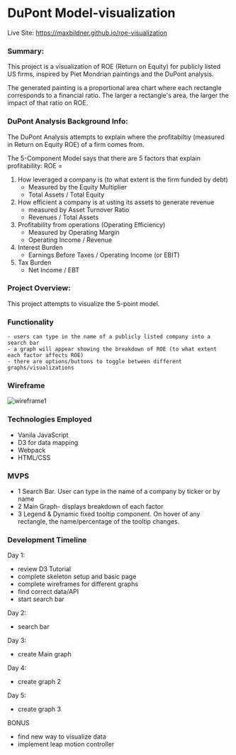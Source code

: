 # DuPont Model-visualization
Live Site: https://maxbildner.github.io/roe-visualization

### Summary: 
This project is a visualization of ROE (Return on Equity) for publicly listed US firms, inspired by Piet Mondrian paintings and the DuPont analysis.

The generated painting is a proportional area chart where each rectangle corresponds to a financial ratio.
The larger a rectangle's area, the larger the impact of that ratio on ROE.

### DuPont Analysis Background Info: 
The DuPont Analysis attempts to explain where the profitabiltiy (measured in Return on Equity ROE)
of a firm comes from. 

The 5-Component Model says that there are 5 factors that explain profitability:
ROE = 
1. How leveraged a company is (to what extent is the firm funded by debt)
	- Measured by the Equity Multiplier
	- Total Assets / Total Equity
2. How efficient a company is at usting its assets to generate revenue
	- measured by Asset Turnover Ratio
	- Revenues / Total Assets
3. Profitability from operations (Operating Efficiency)
	- Measured by Operating Margin
	- Operating Income / Revenue
4. Interest Burden
	- Earnings Before Taxes / Operating Income (or EBIT)
5. Tax Burden
	- Net Income / EBT


### Project Overview:
This project attempts to visualize the 5-point model. 

### Functionality
	- users can type in the name of a publicly listed company into a search bar
	- a graph will appear showing the breakdown of ROE (to what extent each factor affects ROE)
	- there are options/buttons to toggle between different graphs/visualizations

### Wireframe
![wireframe1](https://raw.githubusercontent.com/maxbildner/roe-visualization/master/wireframe2.png "wireframe 1")



### Technologies Employed
- Vanila JavaScript
- D3 for data mapping
- Webpack
- HTML/CSS


### MVPS
- 1 Search Bar. User can type in the name of a company by ticker or by name
- 2 Main Graph- displays breakdown of each factor
- 3 Legend & Dynamic fixed tooltip component. On hover of any rectangle, the name/percentage of the tooltip changes.


### Development Timeline

Day 1:
- review D3 Tutorial
- complete skeleton setup and basic page
- complete wireframes for different graphs
- find correct data/API
- start search bar

Day 2:
- search bar

Day 3:
- create Main graph

Day 4:
- create graph 2

Day 5:
- create graph 3

BONUS
- find new way to visualize data
- implement leap motion controller
